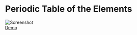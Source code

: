 # Periodic Table of the Elements
![Screenshot](./pt.png)  
[Demo](https://srishti-coder.github.io/periodic-table/)
